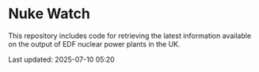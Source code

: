 # Nuke Watch

This repository includes code for retrieving the latest information available on the output of EDF nuclear power plants in the UK.

Last updated: 2025-07-10 05:20